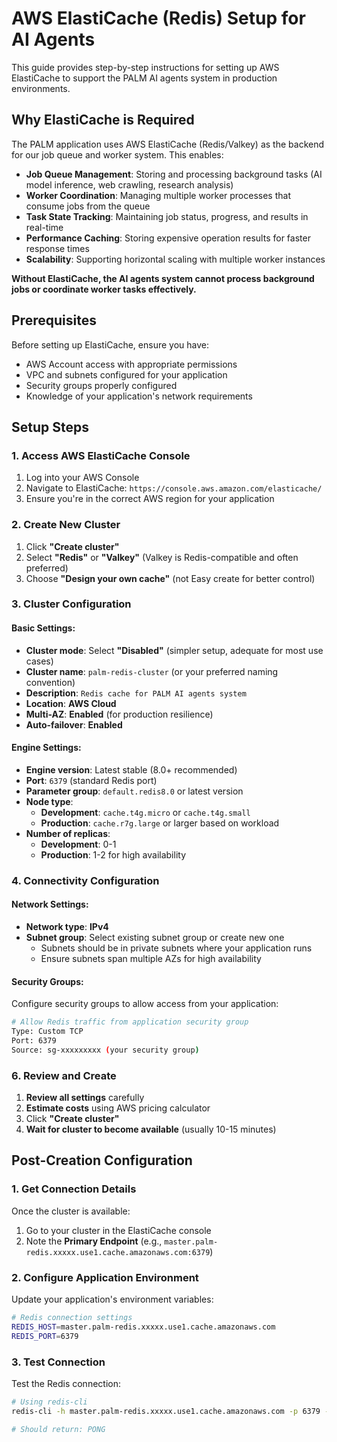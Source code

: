 # AWS ElastiCache (Redis) Setup for AI Agents

This guide provides step-by-step instructions for setting up AWS ElastiCache to support the PALM AI agents system in production environments.

## Why ElastiCache is Required

The PALM application uses AWS ElastiCache (Redis/Valkey) as the backend for our job queue and worker system. This enables:

- **Job Queue Management**: Storing and processing background tasks (AI model inference, web crawling, research analysis)
- **Worker Coordination**: Managing multiple worker processes that consume jobs from the queue
- **Task State Tracking**: Maintaining job status, progress, and results in real-time
- **Performance Caching**: Storing expensive operation results for faster response times
- **Scalability**: Supporting horizontal scaling with multiple worker instances

**Without ElastiCache, the AI agents system cannot process background jobs or coordinate worker tasks effectively.**

## Prerequisites

Before setting up ElastiCache, ensure you have:

- AWS Account access with appropriate permissions
- VPC and subnets configured for your application
- Security groups properly configured
- Knowledge of your application's network requirements

## Setup Steps

### 1. Access AWS ElastiCache Console

1. Log into your AWS Console
2. Navigate to ElastiCache: `https://console.aws.amazon.com/elasticache/`
3. Ensure you're in the correct AWS region for your application

### 2. Create New Cluster

1. Click **"Create cluster"**
2. Select **"Redis"** or **"Valkey"** (Valkey is Redis-compatible and often preferred)
3. Choose **"Design your own cache"** (not Easy create for better control)

### 3. Cluster Configuration

#### Basic Settings:
- **Cluster mode**: Select **"Disabled"** (simpler setup, adequate for most use cases)
- **Cluster name**: `palm-redis-cluster` (or your preferred naming convention)
- **Description**: `Redis cache for PALM AI agents system`
- **Location**: **AWS Cloud**
- **Multi-AZ**: **Enabled** (for production resilience)
- **Auto-failover**: **Enabled**

#### Engine Settings:
- **Engine version**: Latest stable (8.0+ recommended)
- **Port**: `6379` (standard Redis port)
- **Parameter group**: `default.redis8.0` or latest version
- **Node type**: 
  - **Development**: `cache.t4g.micro` or `cache.t4g.small`
  - **Production**: `cache.r7g.large` or larger based on workload
- **Number of replicas**: 
  - **Development**: 0-1
  - **Production**: 1-2 for high availability

### 4. Connectivity Configuration

#### Network Settings:
- **Network type**: **IPv4**
- **Subnet group**: Select existing subnet group or create new one
  - Subnets should be in private subnets where your application runs
  - Ensure subnets span multiple AZs for high availability

#### Security Groups:
Configure security groups to allow access from your application:

```bash
# Allow Redis traffic from application security group
Type: Custom TCP
Port: 6379
Source: sg-xxxxxxxxx (your security group)
```
### 6. Review and Create

1. **Review all settings** carefully
2. **Estimate costs** using AWS pricing calculator
3. Click **"Create cluster"**
4. **Wait for cluster to become available** (usually 10-15 minutes)

## Post-Creation Configuration

### 1. Get Connection Details

Once the cluster is available:

1. Go to your cluster in the ElastiCache console
2. Note the **Primary Endpoint** (e.g., `master.palm-redis.xxxxx.use1.cache.amazonaws.com:6379`)

### 2. Configure Application Environment

Update your application's environment variables:



```bash
# Redis connection settings
REDIS_HOST=master.palm-redis.xxxxx.use1.cache.amazonaws.com
REDIS_PORT=6379
```

### 3. Test Connection

Test the Redis connection:

```bash
# Using redis-cli 
redis-cli -h master.palm-redis.xxxxx.use1.cache.amazonaws.com -p 6379 -a your-auth-token ping

# Should return: PONG
```
